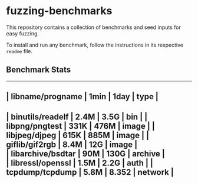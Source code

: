 # fuzzing-benchmarks

This repository contains a collection of benchmarks and seed inputs for easy fuzzing. 

To install and run any benchmark, follow the instructions in its respective `readme` file.


## Benchmark Stats

---------------------------------------------------------
| libname/progname	| 	1min	| 	1day	|	type	| 
---------------------------------------------------------
| binutils/readelf 	|	2.4M	|	3.5G	|	bin		| 
| libpng/pngtest 	|	331K	|	476M	|	image	| 
| libjpeg/djpeg 	|	615K	| 	885M	|	image	| 
| giflib/gif2rgb 	|	8.4M 	|	12G		|	image	| 	
| libarchive/bsdtar | 	90M		| 	130G	|	archive	| 	
| libressl/openssl	|	1.5M	|	2.2G	|	auth	| 
| tcpdump/tcpdump	| 	5.8M	| 	8.352	| 	network	| 
---------------------------------------------------------